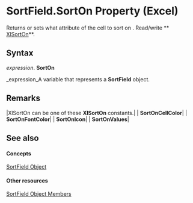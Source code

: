 
# SortField.SortOn Property (Excel)

Returns or sets what attribute of the cell to sort on . Read/write  ** [XlSortOn](d57d3dc6-2867-994f-d861-3ad797f496c4.md)**.


## Syntax

 _expression_. **SortOn**

 _expression_A variable that represents a  **SortField** object.


## Remarks





|XlSortOn can be one of these  **XlSortOn** constants.|
| **SortOnCellColor**|
| **SortOnFontColor**|
| **SortOnIcon**|
| **SortOnValues**|

## See also


#### Concepts


 [SortField Object](2becf77f-c072-2060-9baf-ebcf785c05bb.md)
#### Other resources


 [SortField Object Members](f690a20f-e9aa-8ac7-2389-093707269120.md)
